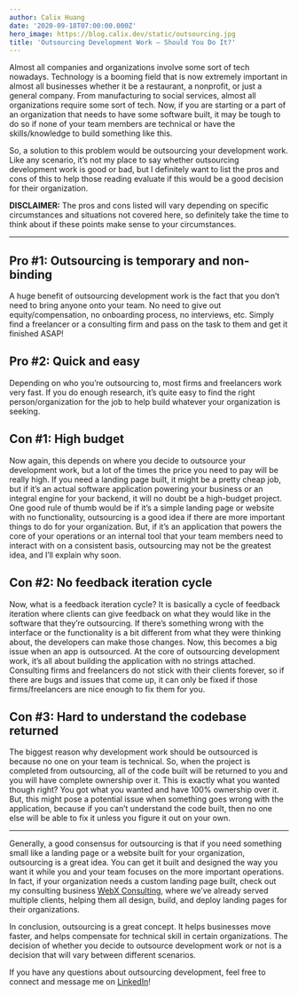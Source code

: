 ```yaml
---
author: Calix Huang
date: '2020-09-18T07:00:00.000Z'
hero_image: https://blog.calix.dev/static/outsourcing.jpg
title: 'Outsourcing Development Work — Should You Do It?'
---
```


Almost all companies and organizations involve some sort of tech nowadays. Technology is a booming field that is now extremely important in almost all businesses whether it be a restaurant, a nonprofit, or just a general company. From manufacturing to social services, almost all organizations require some sort of tech. Now, if you are starting or a part of an organization that needs to have some software built, it may be tough to do so if none of your team members are technical or have the skills/knowledge to build something like this.

So, a solution to this problem would be outsourcing your development work. Like any scenario, it’s not my place to say whether outsourcing development work is good or bad, but I definitely want to list the pros and cons of this to help those reading evaluate if this would be a good decision for their organization.

**DISCLAIMER:** The pros and cons listed will vary depending on specific circumstances and situations not covered here, so definitely take the time to think about if these points make sense to your circumstances.

-------------------------------

## Pro #1: Outsourcing is temporary and non-binding
A huge benefit of outsourcing development work is the fact that you don’t need to bring anyone onto your team. No need to give out equity/compensation, no onboarding process, no interviews, etc. Simply find a freelancer or a consulting firm and pass on the task to them and get it finished ASAP!

## Pro #2: Quick and easy
Depending on who you’re outsourcing to, most firms and freelancers work very fast. If you do enough research, it’s quite easy to find the right person/organization for the job to help build whatever your organization is seeking.

## Con #1: High budget
Now again, this depends on where you decide to outsource your development work, but a lot of the times the price you need to pay will be really high. If you need a landing page built, it might be a pretty cheap job, but if it’s an actual software application powering your business or an integral engine for your backend, it will no doubt be a high-budget project. One good rule of thumb would be if it’s a simple landing page or website with no functionality, outsourcing is a good idea if there are more important things to do for your organization. But, if it’s an application that powers the core of your operations or an internal tool that your team members need to interact with on a consistent basis, outsourcing may not be the greatest idea, and I’ll explain why soon.

## Con #2: No feedback iteration cycle
Now, what is a feedback iteration cycle? It is basically a cycle of feedback iteration where clients can give feedback on what they would like in the software that they’re outsourcing. If there’s something wrong with the interface or the functionality is a bit different from what they were thinking about, the developers can make those changes. Now, this becomes a big issue when an app is outsourced. At the core of outsourcing development work, it’s all about building the application with no strings attached. Consulting firms and freelancers do not stick with their clients forever, so if there are bugs and issues that come up, it can only be fixed if those firms/freelancers are nice enough to fix them for you.

## Con #3: Hard to understand the codebase returned
The biggest reason why development work should be outsourced is because no one on your team is technical. So, when the project is completed from outsourcing, all of the code built will be returned to you and you will have complete ownership over it. This is exactly what you wanted though right? You got what you wanted and have 100% ownership over it. But, this might pose a potential issue when something goes wrong with the application, because if you can’t understand the code built, then no one else will be able to fix it unless you figure it out on your own.

-------------------------------

Generally, a good consensus for outsourcing is that if you need something small like a landing page or a website built for your organization, outsourcing is a great idea. You can get it built and designed the way you want it while you and your team focuses on the more important operations. In fact, if your organization needs a custom landing page built, check out my consulting business [WebX Consulting](https://webxconsulting.com), where we’ve already served multiple clients, helping them all design, build, and deploy landing pages for their organizations.

In conclusion, outsourcing is a great concept. It helps businesses move faster, and helps compensate for technical skill in certain organizations. The decision of whether you decide to outsource development work or not is a decision that will vary between different scenarios.

If you have any questions about outsourcing development, feel free to connect and message me on [LinkedIn](https://www.linkedin.com/in/calix-huang/)!
